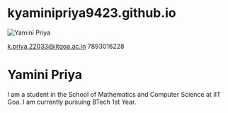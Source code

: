 # kyaminipriya9423.github.io

 ![Yamini Priya]("C:\Users\yamin\MY_IMAGE.jpg")

 k.priya.22033@iitgoa.ac.in
 7893016228

 # Yamini Priya

 I am a student in the School of Mathematics and Computer Science at IIT Goa.
 I am currently pursuing BTech 1st Year.